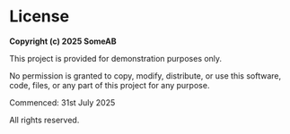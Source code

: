 # License

**Copyright (c) 2025 SomeAB**

This project is provided for demonstration purposes only.

No permission is granted to copy, modify, distribute, or use this software, code, files, or any part of this project for any purpose.

Commenced: 31st July 2025

All rights reserved. 
